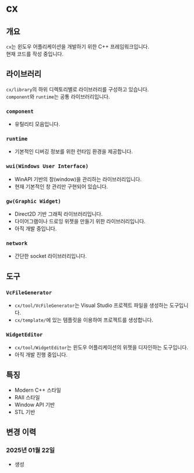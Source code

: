 ﻿# cx

## 개요
`cx`는 윈도우 어플리케이션을 개발하기 위한 C++ 프레임워크입니다.  
현재 코드를 작성 중입니다.

## 라이브러리
`cx/library`의 하위 디렉토리별로 라이브러리를 구성하고 있습니다.  
`component`와 `runtime`는 공통 라이브러리입니다.

### `component`
- 유틸리티 모음입니다.

### `runtime`
- 기본적인 디버깅 정보를 위한 런타임 환경을 제공합니다.

### `wui(Windows User Interface)`
- WinAPI 기반의 창(window)을 관리하는 라이브러리입니다.
- 현재 기본적인 창 관리만 구현되어 있습니다.

### `gw(Graphic Widget)`
- Direct2D 기반 그래픽 라이브러리입니다.
- 다이어그램이나 드로잉 위젯을 만들기 위한 라이브러리입니다.
- 아직 개발 중입니다.

### `network`
- 간단한 socket 라이브러리입니다.





## 도구

### `VcFileGenerator`
- `cx/tool/VcFileGenerator`는 Visual Studio 프로젝트 파일을 생성하는 도구입니다.
- `cx/template/`에 있는 템플릿을 이용하여 프로젝트를 생성합니다.

### `WidgetEditor`
- `cx/tool/WidgetEditor`는 윈도우 어플리케이션의 위젯을 디자인하는 도구입니다.
- 아직 개발 진행 중입니다.

## 특징
- Modern C++ 스타일
- RAII 스타일
- Window API 기반
- STL 기반



## 변경 이력

### 2025년 01월 22일
- 생성


